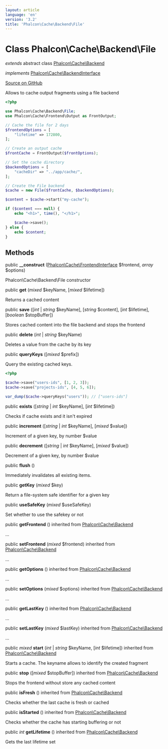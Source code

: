 ```yaml
---
layout: article
language: 'en'
version: '3.2'
title: 'Phalcon\Cache\Backend\File'
---
```

# Class **Phalcon\Cache\Backend\File**

*extends* abstract class [Phalcon\Cache\Backend](/3.2/en/api/Phalcon_Cache_Backend)

*implements* [Phalcon\Cache\BackendInterface](/3.2/en/api/Phalcon_Cache_BackendInterface)

<a href="https://github.com/phalcon/cphalcon/tree/v3.2.0/phalcon/cache/backend/file.zep" class="btn btn-default btn-sm">Source on GitHub</a>

Allows to cache output fragments using a file backend

```php
<?php

use Phalcon\Cache\Backend\File;
use Phalcon\Cache\Frontend\Output as FrontOutput;

// Cache the file for 2 days
$frontendOptions = [
    "lifetime" => 172800,
];

// Create an output cache
$frontCache = FrontOutput($frontOptions);

// Set the cache directory
$backendOptions = [
    "cacheDir" => "../app/cache/",
];

// Create the File backend
$cache = new File($frontCache, $backendOptions);

$content = $cache->start("my-cache");

if ($content === null) {
    echo "<h1>", time(), "</h1>";

    $cache->save();
} else {
    echo $content;
}

```


## Methods
public  **__construct** ([Phalcon\Cache\FrontendInterface](/3.2/en/api/Phalcon_Cache_FrontendInterface) $frontend, *array* $options)

Phalcon\Cache\Backend\File constructor



public  **get** (*mixed* $keyName, [*mixed* $lifetime])

Returns a cached content



public  **save** ([*int* | *string* $keyName], [*string* $content], [*int* $lifetime], [*boolean* $stopBuffer])

Stores cached content into the file backend and stops the frontend



public  **delete** (*int* | *string* $keyName)

Deletes a value from the cache by its key



public  **queryKeys** ([*mixed* $prefix])

Query the existing cached keys.

```php
<?php

$cache->save("users-ids", [1, 2, 3]);
$cache->save("projects-ids", [4, 5, 6]);

var_dump($cache->queryKeys("users")); // ["users-ids"]

```



public  **exists** ([*string* | *int* $keyName], [*int* $lifetime])

Checks if cache exists and it isn't expired



public  **increment** ([*string* | *int* $keyName], [*mixed* $value])

Increment of a given key, by number $value



public  **decrement** ([*string* | *int* $keyName], [*mixed* $value])

Decrement of a given key, by number $value



public  **flush** ()

Immediately invalidates all existing items.



public  **getKey** (*mixed* $key)

Return a file-system safe identifier for a given key



public  **useSafeKey** (*mixed* $useSafeKey)

Set whether to use the safekey or not



public  **getFrontend** () inherited from [Phalcon\Cache\Backend](/3.2/en/api/Phalcon_Cache_Backend)

...


public  **setFrontend** (*mixed* $frontend) inherited from [Phalcon\Cache\Backend](/3.2/en/api/Phalcon_Cache_Backend)

...


public  **getOptions** () inherited from [Phalcon\Cache\Backend](/3.2/en/api/Phalcon_Cache_Backend)

...


public  **setOptions** (*mixed* $options) inherited from [Phalcon\Cache\Backend](/3.2/en/api/Phalcon_Cache_Backend)

...


public  **getLastKey** () inherited from [Phalcon\Cache\Backend](/3.2/en/api/Phalcon_Cache_Backend)

...


public  **setLastKey** (*mixed* $lastKey) inherited from [Phalcon\Cache\Backend](/3.2/en/api/Phalcon_Cache_Backend)

...


public *mixed* **start** (*int* | *string* $keyName, [*int* $lifetime]) inherited from [Phalcon\Cache\Backend](/3.2/en/api/Phalcon_Cache_Backend)

Starts a cache. The keyname allows to identify the created fragment



public  **stop** ([*mixed* $stopBuffer]) inherited from [Phalcon\Cache\Backend](/3.2/en/api/Phalcon_Cache_Backend)

Stops the frontend without store any cached content



public  **isFresh** () inherited from [Phalcon\Cache\Backend](/3.2/en/api/Phalcon_Cache_Backend)

Checks whether the last cache is fresh or cached



public  **isStarted** () inherited from [Phalcon\Cache\Backend](/3.2/en/api/Phalcon_Cache_Backend)

Checks whether the cache has starting buffering or not



public *int* **getLifetime** () inherited from [Phalcon\Cache\Backend](/3.2/en/api/Phalcon_Cache_Backend)

Gets the last lifetime set



